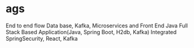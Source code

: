 # ags
End to end flow Data base, Kafka, Microservices and Front End
Java Full Stack Based Application(Java, Spring Boot, H2db, Kafka)
Integrated SpringSecurity, React, Kafka
